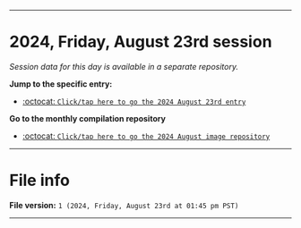 
***

# 2024, Friday, August 23rd session

_Session data for this day is available in a separate repository._

**Jump to the specific entry:**

- [:octocat: `Click/tap here to go the 2024 August 23rd entry`](https://github.com/seanpm2001/SeansLifeArchive_Images_ModernSmurfsVillage_Y2024_V8/tree/SeansLifeArchive_ModernSmurfsVillage_Y2024_V8_Main-dev/2024/08_August/23/)

**Go to the monthly compilation repository**

- [:octocat: `Click/tap here to go the 2024 August image repository`](https://github.com/seanpm2001/SeansLifeArchive_Images_ModernSmurfsVillage_Y2024_V8/)

***

# File info

**File version:** `1 (2024, Friday, August 23rd at 01:45 pm PST)`

***

